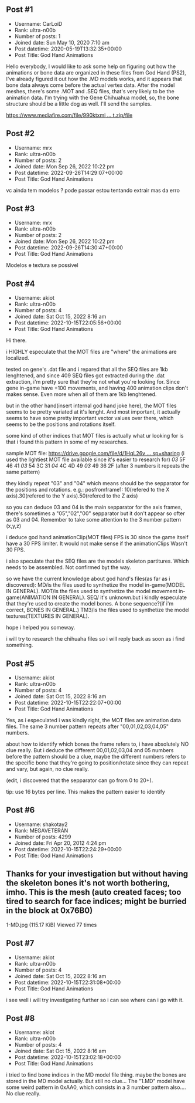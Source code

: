 ## Post #1
- Username: CarLoiD
- Rank: ultra-n00b
- Number of posts: 1
- Joined date: Sun May 10, 2020 7:10 am
- Post datetime: 2020-05-19T13:32:35+00:00
- Post Title: God Hand Animations

Hello everybody, I would like to ask some help on figuring out how the animations or bone data are organized in these files from God Hand (PS2), I've already figured it out how the .MD models works, and it appears that bone data always come before the actual vertex data. After the model meshes, there's some .MOT and .SEQ files, that's very likely to be the animation data. I'm trying with the Gene Chihuahua model, so, the bone structure should be a little dog as well. I'll send the samples.

[https://www.mediafire.com/file/990ktxmi ... t.zip/file](https://www.mediafire.com/file/990ktxmiyoar8fy/pl03_GeneChihuaha.dat.zip/file)
## Post #2
- Username: mrx
- Rank: ultra-n00b
- Number of posts: 2
- Joined date: Mon Sep 26, 2022 10:22 pm
- Post datetime: 2022-09-26T14:29:07+00:00
- Post Title: God Hand Animations

vc ainda tem modelos ? pode passar estou tentando extrair mas da erro
## Post #3
- Username: mrx
- Rank: ultra-n00b
- Number of posts: 2
- Joined date: Mon Sep 26, 2022 10:22 pm
- Post datetime: 2022-09-26T14:30:47+00:00
- Post Title: God Hand Animations

Modelos e textura se possivel
## Post #4
- Username: akiot
- Rank: ultra-n00b
- Number of posts: 4
- Joined date: Sat Oct 15, 2022 8:16 am
- Post datetime: 2022-10-15T22:05:56+00:00
- Post Title: God Hand Animations

Hi there.

i HIGHLY especulate that the MOT files are "where" the animations are localized.

tested on gene's .dat file and i repared that all the SEQ files are 1kb lenghtened, 
and since 409 SEQ files got extracted during the .dat extraction, i'm pretty sure that they're not what you're looking for. Since gene in-game have +100 movements, and having 400 animation clips don't makes sense. Even more when all of them are 1kb lenghtened.

but in the other hand(insert internal god hand joke here), the MOT files seems to be pretty variated at it's lenght. And most important, it actually seems to have some pretty important vector values over there, which seems to be the positions and rotations itself.

some kind of other indices that MOT files is actually what ur looking for is that i found this pattern in some of my researches.

sample MOT file: [https://drive.google.com/file/d/1HqL26v ... sp=sharing](https://drive.google.com/file/d/1HqL26vVDtaHju1jw6z4FDIqBgn3EFqNI/view?usp=sharing)
(i used the lightiest MOT file available since it's easier to research for)
*03* 5F 46 41 *03* 54 3C 31 *04* 4C 4D 49 *03* 49 36 2F (after 3 numbers it repeats the same pattern)

they kindly repeat "03" and "04" which means should be the sepparator for the positions and rotations.
e.g.: posfromframe1:   10(refered to the X axis).30(refered to the Y axis).50(refered to the Z axis)


so you can deduce 03 and 04 is the main sepparator for the axis frames, there's sometimes a "05","02","00" sepparator but it don't appear so ofter as 03 and 04. Remember to take some attention to the 3 number pattern (x,y,z)   

i deduce god hand animationClip(MOT files) FPS is 30 since the game itself have a 30 FPS limiter. It would not make sense if the animationClips Wasn't 30 FPS.


i also speculate that the SEQ files are the models skeleton partitures. Which needs to be assembled. Not confirmed byt the way.


so we have the current knowledge about god hand's files(as far as i discovered):
MD/is the files used to synthetize the model in-game(MODEL IN GENERAL).
MOT/is the files used to synthetize the model movement in-game(ANIMATION IN GENERAL).
SEQ/ it's unknown.but i kindly especulate that they're used to create the model bones. A bone sequence?(if i'm correct, BONES IN GENERAL.)
TM3/is the files used to synthetize the model textures(TEXTURES IN GENERAL).


hope i helped you someway.

i will try to research the chihuaha files so i will reply back as soon as i find something.
## Post #5
- Username: akiot
- Rank: ultra-n00b
- Number of posts: 4
- Joined date: Sat Oct 15, 2022 8:16 am
- Post datetime: 2022-10-15T22:22:07+00:00
- Post Title: God Hand Animations

Yes, as i especulated i was kindly right, the MOT files are animation data files. The same 3 number pattern repeats after "00,01,02,03,04,05" numbers.

about how to identify which bones the frame refers to, i have absolutely NO clue really. But i deduce the different 00,01,02,03,04 and 05 numbers before the pattern should be a clue, maybe the different numbers refers to the specific bone that they're going to position/rotate since they can repeat and vary, but again, no clue really.


(edit, i discovered that the sepparator can go from 0 to 20+).


tip: use 16 bytes per line. This makes the pattern easier to identify
## Post #6
- Username: shakotay2
- Rank: MEGAVETERAN
- Number of posts: 4299
- Joined date: Fri Apr 20, 2012 4:24 pm
- Post datetime: 2022-10-15T22:24:29+00:00
- Post Title: God Hand Animations

Thanks for your investigation but without having the skeleton bones it's not worth bothering, imho.
This is the mesh (auto created faces; too tired to search for face indices; might be burried in the block at 0x76B0)
-



1-MD.jpg (115.17 KiB) Viewed 77 times
## Post #7
- Username: akiot
- Rank: ultra-n00b
- Number of posts: 4
- Joined date: Sat Oct 15, 2022 8:16 am
- Post datetime: 2022-10-15T22:31:08+00:00
- Post Title: God Hand Animations

i see   well i will try investigating further so i can see where can i go with it.
## Post #8
- Username: akiot
- Rank: ultra-n00b
- Number of posts: 4
- Joined date: Sat Oct 15, 2022 8:16 am
- Post datetime: 2022-10-15T23:02:18+00:00
- Post Title: God Hand Animations

i tried to find bone indices in the MD model file thing.
maybe the bones are stored in the MD model actually. But still no clue... The "1.MD" model have some weird
pattern in 0xAA0, which consists in a 3 number pattern also.... No clue really.
